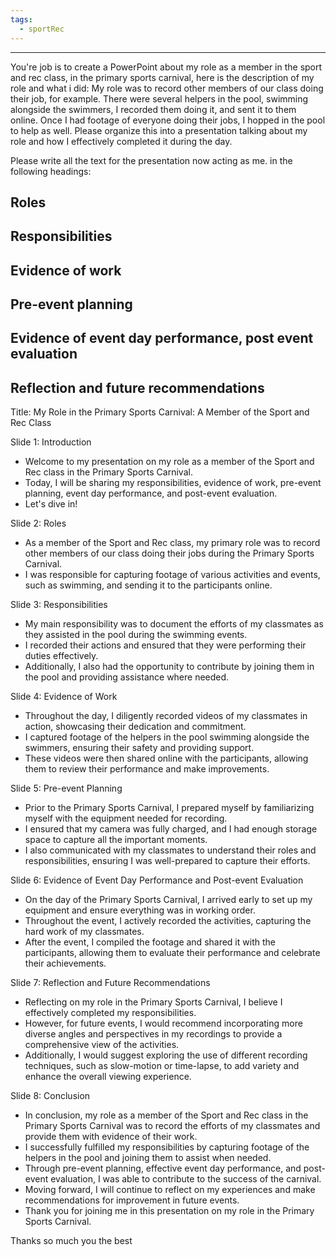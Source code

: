 ```yaml
---
tags:
  - sportRec
---
```

___
You're job is to create a PowerPoint about my role as a member in the sport and rec class, in the primary sports carnival, here is the description of my role and what i did:
My role was to record other members of our class doing their job, for example. There were several helpers in the pool, swimming alongside the swimmers, I recorded them doing it, and sent it to them online. 
Once I had footage of everyone doing their jobs, I hopped in the pool to help as well.
Please organize this into a presentation talking about my role and how I effectively completed it during the day.

Please write all the text for the presentation now acting as me. in the following headings:
## Roles
## Responsibilities
## Evidence of work
## Pre-event planning
## Evidence of event day performance, post event evaluation
## Reflection and future recommendations



Title: My Role in the Primary Sports Carnival: A Member of the Sport and Rec Class

Slide 1: Introduction
- Welcome to my presentation on my role as a member of the Sport and Rec class in the Primary Sports Carnival.
- Today, I will be sharing my responsibilities, evidence of work, pre-event planning, event day performance, and post-event evaluation.
- Let's dive in!

Slide 2: Roles
- As a member of the Sport and Rec class, my primary role was to record other members of our class doing their jobs during the Primary Sports Carnival.
- I was responsible for capturing footage of various activities and events, such as swimming, and sending it to the participants online.

Slide 3: Responsibilities
- My main responsibility was to document the efforts of my classmates as they assisted in the pool during the swimming events.
- I recorded their actions and ensured that they were performing their duties effectively.
- Additionally, I also had the opportunity to contribute by joining them in the pool and providing assistance where needed.

Slide 4: Evidence of Work
- Throughout the day, I diligently recorded videos of my classmates in action, showcasing their dedication and commitment.
- I captured footage of the helpers in the pool swimming alongside the swimmers, ensuring their safety and providing support.
- These videos were then shared online with the participants, allowing them to review their performance and make improvements.

Slide 5: Pre-event Planning
- Prior to the Primary Sports Carnival, I prepared myself by familiarizing myself with the equipment needed for recording.
- I ensured that my camera was fully charged, and I had enough storage space to capture all the important moments.
- I also communicated with my classmates to understand their roles and responsibilities, ensuring I was well-prepared to capture their efforts.

Slide 6: Evidence of Event Day Performance and Post-event Evaluation
- On the day of the Primary Sports Carnival, I arrived early to set up my equipment and ensure everything was in working order.
- Throughout the event, I actively recorded the activities, capturing the hard work of my classmates.
- After the event, I compiled the footage and shared it with the participants, allowing them to evaluate their performance and celebrate their achievements.

Slide 7: Reflection and Future Recommendations
- Reflecting on my role in the Primary Sports Carnival, I believe I effectively completed my responsibilities.
- However, for future events, I would recommend incorporating more diverse angles and perspectives in my recordings to provide a comprehensive view of the activities.
- Additionally, I would suggest exploring the use of different recording techniques, such as slow-motion or time-lapse, to add variety and enhance the overall viewing experience.

Slide 8: Conclusion
- In conclusion, my role as a member of the Sport and Rec class in the Primary Sports Carnival was to record the efforts of my classmates and provide them with evidence of their work.
- I successfully fulfilled my responsibilities by capturing footage of the helpers in the pool and joining them to assist when needed.
- Through pre-event planning, effective event day performance, and post-event evaluation, I was able to contribute to the success of the carnival.
- Moving forward, I will continue to reflect on my experiences and make recommendations for improvement in future events.
- Thank you for joining me in this presentation on my role in the Primary Sports Carnival.

Thanks so much you the best